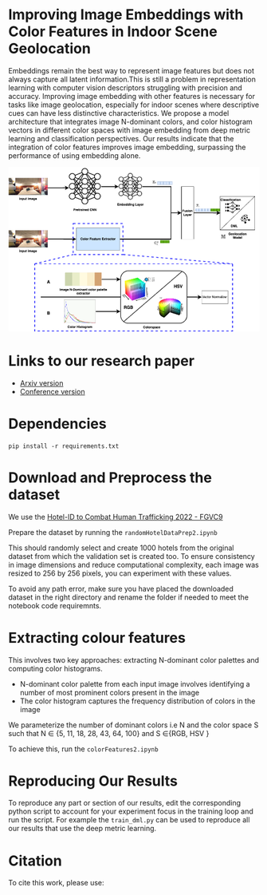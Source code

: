 # Improving Image Embeddings with Color Features in Indoor Scene Geolocation
Embeddings remain the best way to represent image features but does not always capture all latent information.This is still a problem in representation learning with computer vision descriptors struggling with precision and accuracy. Improving image embedding with other features is
necessary for tasks like image geolocation, especially for indoor scenes where descriptive cues can have less distinctive characteristics. We propose a model architecture that integrates image N-dominant colors, and color histogram vectors in different color spaces with image embedding from
deep metric learning and classification perspectives. Our results indicate that the integration of color features improves image embedding, surpassing the performance of using embedding alone.

![methods](/static/colorPaletteEmbeddingMethods.png)
# Links to our research paper
- [Arxiv version]()
- [Conference version]()
# Dependencies
```
pip install -r requirements.txt
```
# Download and Preprocess the dataset
We use the [Hotel-ID to Combat Human Trafficking 2022 - FGVC9](https://www.kaggle.com/competitions/hotel-id-to-combat-human-trafficking-2022-fgvc9/data)

Prepare the dataset by running the ```randomHotelDataPrep2.ipynb```

This should randomly select and create 1000 hotels from the original dataset from which the validation set is created too. To ensure consistency in image dimensions and reduce computational complexity, each image was resized to 256 by 256 pixels, you can experiment with these values. 

To avoid any path error, make sure you have placed the downloaded dataset in the right directory and rename the folder if needed to meet the notebook code requiremnts.
# Extracting colour features
This involves two key approaches: extracting N-dominant color palettes and computing color histograms.

- N-dominant color palette from each input image involves identifying a number of most prominent colors present in the image
- The color histogram captures the frequency distribution of colors in the image

We parameterize the number of dominant colors i.e N and the color space S such that N ∈ {5, 11, 18, 28, 43, 64, 100} and S ∈{RGB, HSV }

To achieve this, run the ```colorFeatures2.ipynb```

# Reproducing Our Results
To reproduce any part or section of our results, edit the corresponding python script to account for your experiment focus in the training loop and run the script. For example the ```train_dml.py``` can be used to reproduce all our results that use the deep metric learning.

# Citation
To cite this work, please use:
```

```


